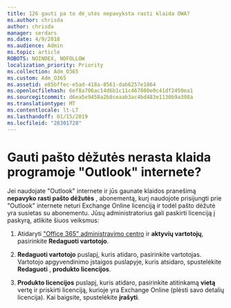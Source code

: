 ```yaml
---
title: 126 gauti pa to dė˛utės nepavyksta rasti klaida OWA?
ms.author: chrisda
author: chrisda
manager: serdars
ms.date: 4/9/2018
ms.audience: Admin
ms.topic: article
ROBOTS: NOINDEX, NOFOLLOW
localization_priority: Priority
ms.collection: Adm_O365
ms.custom: Adm_O365
ms.assetid: e85bffec-e5ad-418a-8561-dab6257e1864
ms.openlocfilehash: 6ef8a706ac14d6b1c11c467800e0c41df2450ea1
ms.sourcegitcommit: d6ea5e9458a2b8ceaab3ac4bd483e1130b9a398a
ms.translationtype: MT
ms.contentlocale: lt-LT
ms.lasthandoff: 01/15/2019
ms.locfileid: "28301728"
---
```

# <a name="getting-a-mailbox-not-found-error-in-outlook-on-the-web"></a>Gauti pašto dėžutės nerasta klaida programoje "Outlook" internete?

Jei naudojate "Outlook" internete ir jūs gaunate klaidos pranešimą **nepavyko rasti pašto dėžutės** , abonementą, kurį naudojote prisijungti prie "Outlook" internete neturi Exchange Online licenciją ir todėl pašto dėžutė yra susietas su abonementu. Jūsų administratorius gali paskirti licenciją į paskyrą, atlikite šiuos veiksmus: 
  
1. Atidaryti ["Office 365" administravimo centro](https://portal.office.com/adminportal/home#/homepage) ir **aktyvių vartotojų**, pasirinkite **Redaguoti vartotojo**.
    
2. **Redaguoti vartotojo** puslapį, kuris atidaro, pasirinkite vartotojas. Vartotojo apgyvendinimo įstaigos puslapyje, kuris atsidaro, spustelėkite **Redaguoti** , **produkto licencijos**.
    
3. **Produkto licencijos** puslapį, kuris atidaro, pasirinkite atitinkamą **vietą** vertę ir priskirti licenciją, kurioje yra Exchange Online (plėsti savo detalių licencija). Kai baigsite, spustelėkite **įrašyti**.
    

